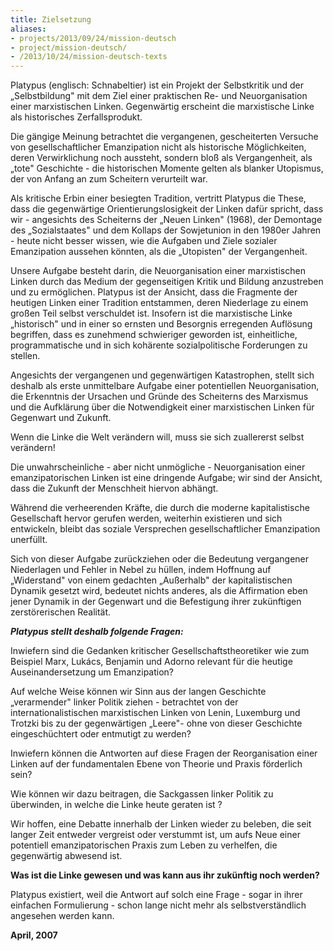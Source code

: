 ```yaml
---
title: Zielsetzung
aliases:
- projects/2013/09/24/mission-deutsch
- project/mission-deutsch/
- /2013/10/24/mission-deutsch-texts
---
```


Platypus (englisch: Schnabeltier) ist ein Projekt der Selbstkritik und der „Selbstbildung" mit dem Ziel einer praktischen Re- und Neuorganisation einer marxistischen Linken. Gegenwärtig erscheint die marxistische Linke als historisches Zerfallsprodukt.

Die gängige Meinung betrachtet die vergangenen, gescheiterten Versuche von gesellschaftlicher Emanzipation nicht als historische Möglichkeiten, deren Verwirklichung noch aussteht, sondern bloß als Vergangenheit, als „tote" Geschichte - die historischen Momente gelten als blanker Utopismus, der von Anfang an zum Scheitern verurteilt war.

Als kritische Erbin einer besiegten Tradition, vertritt Platypus die These, dass die gegenwärtige Orientierungslosigkeit der Linken dafür spricht, dass wir - angesichts des Scheiterns der „Neuen Linken" (1968), der Demontage des „Sozialstaates" und dem Kollaps der Sowjetunion in den 1980er Jahren - heute nicht besser wissen, wie die Aufgaben und Ziele sozialer Emanzipation aussehen könnten, als die „Utopisten" der Vergangenheit.

Unsere Aufgabe besteht darin, die Neuorganisation einer marxistischen Linken durch das Medium der gegenseitigen Kritik und Bildung anzustreben und zu ermöglichen. Platypus ist der Ansicht, dass die Fragmente der heutigen Linken einer Tradition entstammen, deren Niederlage zu einem großen Teil selbst verschuldet ist. Insofern ist die marxistische Linke „historisch" und in einer so ernsten und Besorgnis erregenden Auflösung begriffen, dass es zunehmend schwieriger geworden ist, einheitliche, programmatische und in sich kohärente sozialpolitische Forderungen zu stellen.

Angesichts der vergangenen und gegenwärtigen Katastrophen, stellt sich deshalb als erste unmittelbare Aufgabe einer potentiellen Neuorganisation, die Erkenntnis der Ursachen und Gründe des Scheiterns des Marxismus und die Aufklärung über die Notwendigkeit einer marxistischen Linken für Gegenwart und Zukunft.

Wenn die Linke die Welt verändern will, muss sie sich zuallererst selbst verändern!

Die unwahrscheinliche - aber nicht unmögliche - Neuorganisation einer emanzipatorischen Linken ist eine dringende Aufgabe; wir sind der Ansicht, dass die Zukunft der Menschheit hiervon abhängt.

Während die verheerenden Kräfte, die durch die moderne kapitalistische Gesellschaft hervor gerufen werden, weiterhin existieren und sich entwickeln, bleibt das soziale Versprechen gesellschaftlicher Emanzipation unerfüllt.

Sich von dieser Aufgabe zurückziehen oder die Bedeutung vergangener Niederlagen und Fehler in Nebel zu hüllen, indem Hoffnung auf „Widerstand" von einem gedachten „Außerhalb" der kapitalistischen Dynamik gesetzt wird, bedeutet nichts anderes, als die Affirmation eben jener Dynamik in der Gegenwart und die Befestigung ihrer zukünftigen zerstörerischen Realität.

***Platypus stellt deshalb folgende Fragen:***

Inwiefern sind die Gedanken kritischer Gesellschaftstheoretiker wie zum Beispiel Marx, Lukács, Benjamin und Adorno relevant für die heutige Auseinandersetzung um Emanzipation?

Auf welche Weise können wir Sinn aus der langen Geschichte „verarmender" linker Politik ziehen - betrachtet von der internationalistischen marxistischen Linken von Lenin, Luxemburg und Trotzki bis zu der gegenwärtigen „Leere"- ohne von dieser Geschichte eingeschüchtert oder entmutigt zu werden?

Inwiefern können die Antworten auf diese Fragen der Reorganisation einer Linken auf der fundamentalen Ebene von Theorie und Praxis förderlich sein?

Wie können wir dazu beitragen, die Sackgassen linker Politik zu überwinden, in welche die Linke heute geraten ist ?

Wir hoffen, eine Debatte innerhalb der Linken wieder zu beleben, die seit langer Zeit entweder vergreist oder verstummt ist, um aufs Neue einer potentiell emanzipatorischen Praxis zum Leben zu verhelfen, die gegenwärtig abwesend ist.

**Was ist die Linke gewesen und was kann aus ihr zukünftig noch werden?**

Platypus existiert, weil die Antwort auf solch eine Frage - sogar in ihrer einfachen Formulierung - schon lange nicht mehr als selbstverständlich angesehen werden kann.

**April, 2007**
